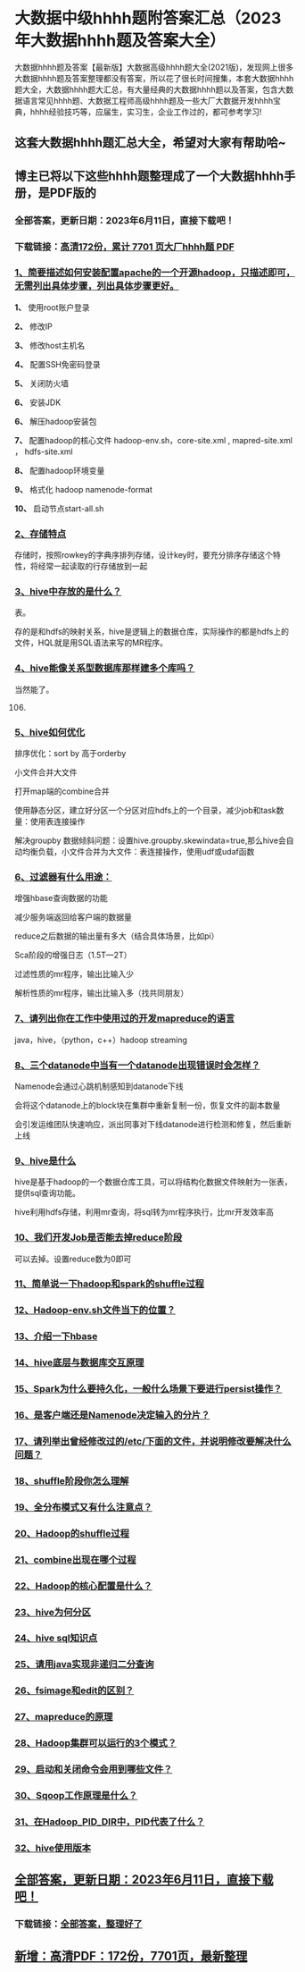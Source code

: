 # 大数据中级hhhh题附答案汇总（2023年大数据hhhh题及答案大全）

大数据hhhh题及答案【最新版】大数据高级hhhh题大全(2021版)，发现网上很多大数据hhhh题及答案整理都没有答案，所以花了很长时间搜集，本套大数据hhhh题大全，大数据hhhh题大汇总，有大量经典的大数据hhhh题以及答案，包含大数据语言常见hhhh题、大数据工程师高级hhhh题及一些大厂大数据开发hhhh宝典，hhhh经验技巧等，应届生，实习生，企业工作过的，都可参考学习!

## 这套大数据hhhh题汇总大全，希望对大家有帮助哈~ 

## 博主已将以下这些hhhh题整理成了一个大数据hhhh手册，是PDF版的


### 全部答案，更新日期：2023年6月11日，直接下载吧！
### 下载链接：[高清172份，累计 7701 页大厂hhhh题  PDF](https://gitee.com/souyunku/DevBooks/blob/master/docs/index.md)


### [1、简要描述如何安装配置apache的一个开源hadoop，只描述即可，无需列出具体步骤，列出具体步骤更好。](https://gitee.com/souyunku/NewDevBooks/blob/master/docs/大数据/大数据中级hhhh题附答案汇总（2021年大数据hhhh题及答案大全）.md#1简要描述如何安装配置apache的一个开源hadoop只描述即可无需列出具体步骤列出具体步骤更好。)  


**1、** 使用root账户登录

**2、** 修改IP

**3、** 修改host主机名

**4、** 配置SSH免密码登录

**5、** 关闭防火墙

**6、** 安装JDK

**6、** 解压hadoop安装包

**7、** 配置hadoop的核心文件 hadoop-env.sh，core-site.xml , mapred-site.xml ， hdfs-site.xml

**8、** 配置hadoop环境变量

**9、** 格式化 hadoop namenode-format

**10、** 启动节点start-all.sh


### [2、存储特点](https://gitee.com/souyunku/NewDevBooks/blob/master/docs/大数据/大数据中级hhhh题附答案汇总（2021年大数据hhhh题及答案大全）.md#2存储特点)  


存储时，按照rowkey的字典序排列存储，设计key时，要充分排序存储这个特性，将经常一起读取的行存储放到一起


### [3、hive中存放的是什么？](https://gitee.com/souyunku/NewDevBooks/blob/master/docs/大数据/大数据中级hhhh题附答案汇总（2021年大数据hhhh题及答案大全）.md#3hive中存放的是什么)  


表。

存的是和hdfs的映射关系，hive是逻辑上的数据仓库，实际操作的都是hdfs上的文件，HQL就是用SQL语法来写的MR程序。


### [4、hive能像关系型数据库那样建多个库吗？](https://gitee.com/souyunku/NewDevBooks/blob/master/docs/大数据/大数据中级hhhh题附答案汇总（2021年大数据hhhh题及答案大全）.md#4hive能像关系型数据库那样建多个库吗)  


当然能了。

106.
### [5、hive如何优化](https://gitee.com/souyunku/NewDevBooks/blob/master/docs/大数据/大数据中级hhhh题附答案汇总（2021年大数据hhhh题及答案大全）.md#5hive如何优化)  


排序优化：sort by 高于orderby

小文件合并大文件

打开map端的combine合并

使用静态分区，建立好分区一个分区对应hdfs上的一个目录，减少job和task数量：使用表连接操作

解决groupby 数据倾斜问题：设置hive.groupby.skewindata=true,那么hive会自动均衡负载，小文件合并为大文件：表连接操作，使用udf或udaf函数


### [6、过滤器有什么用途：](https://gitee.com/souyunku/NewDevBooks/blob/master/docs/大数据/大数据中级hhhh题附答案汇总（2021年大数据hhhh题及答案大全）.md#6过滤器有什么用途：)  


增强hbase查询数据的功能

减少服务端返回给客户端的数据量

reduce之后数据的输出量有多大（结合具体场景，比如pi）

Sca阶段的增强日志（1.5T—2T）

过滤性质的mr程序，输出比输入少

解析性质的mr程序，输出比输入多（找共同朋友）


### [7、请列出你在工作中使用过的开发mapreduce的语言](https://gitee.com/souyunku/NewDevBooks/blob/master/docs/大数据/大数据中级hhhh题附答案汇总（2021年大数据hhhh题及答案大全）.md#7请列出你在工作中使用过的开发mapreduce的语言)  


java，hive，（python，c++）hadoop streaming


### [8、三个datanode中当有一个datanode出现错误时会怎样？](https://gitee.com/souyunku/NewDevBooks/blob/master/docs/大数据/大数据中级hhhh题附答案汇总（2021年大数据hhhh题及答案大全）.md#8三个datanode中当有一个datanode出现错误时会怎样)  


Namenode会通过心跳机制感知到datanode下线

会将这个datanode上的block块在集群中重新复制一份，恢复文件的副本数量

会引发运维团队快速响应，派出同事对下线datanode进行检测和修复，然后重新上线


### [9、hive是什么](https://gitee.com/souyunku/NewDevBooks/blob/master/docs/大数据/大数据中级hhhh题附答案汇总（2021年大数据hhhh题及答案大全）.md#9hive是什么)  


hive是基于hadoop的一个数据仓库工具，可以将结构化数据文件映射为一张表，提供sql查询功能。

hive利用hdfs存储，利用mr查询，将sql转为mr程序执行，比mr开发效率高


### [10、我们开发Job是否能去掉reduce阶段](https://gitee.com/souyunku/NewDevBooks/blob/master/docs/大数据/大数据中级hhhh题附答案汇总（2021年大数据hhhh题及答案大全）.md#10我们开发job是否能去掉reduce阶段)  


可以去掉。设置reduce数为0即可


### [11、简单说一下hadoop和spark的shuffle过程](https://gitee.com/souyunku/NewDevBooks/blob/master/docs/大数据/大数据中级hhhh题附答案汇总（2021年大数据hhhh题及答案大全）.md#11简单说一下hadoop和spark的shuffle过程)  

### [12、Hadoop-env.sh文件当下的位置？](https://gitee.com/souyunku/NewDevBooks/blob/master/docs/大数据/大数据中级hhhh题附答案汇总（2021年大数据hhhh题及答案大全）.md#12hadoop-envsh文件当下的位置)  

### [13、介绍一下hbase](https://gitee.com/souyunku/NewDevBooks/blob/master/docs/大数据/大数据中级hhhh题附答案汇总（2021年大数据hhhh题及答案大全）.md#13介绍一下hbase)  

### [14、hive底层与数据库交互原理](https://gitee.com/souyunku/NewDevBooks/blob/master/docs/大数据/大数据中级hhhh题附答案汇总（2021年大数据hhhh题及答案大全）.md#14hive底层与数据库交互原理)  

### [15、Spark为什么要持久化，一般什么场景下要进行persist操作？](https://gitee.com/souyunku/NewDevBooks/blob/master/docs/大数据/大数据中级hhhh题附答案汇总（2021年大数据hhhh题及答案大全）.md#15spark为什么要持久化一般什么场景下要进行persist操作)  

### [16、是客户端还是Namenode决定输入的分片？](https://gitee.com/souyunku/NewDevBooks/blob/master/docs/大数据/大数据中级hhhh题附答案汇总（2021年大数据hhhh题及答案大全）.md#16是客户端还是namenode决定输入的分片)  

### [17、请列举出曾经修改过的/etc/下面的文件，并说明修改要解决什么问题？](https://gitee.com/souyunku/NewDevBooks/blob/master/docs/大数据/大数据中级hhhh题附答案汇总（2021年大数据hhhh题及答案大全）.md#17请列举出曾经修改过的/etc/下面的文件并说明修改要解决什么问题)  

### [18、shuffle阶段你怎么理解](https://gitee.com/souyunku/NewDevBooks/blob/master/docs/大数据/大数据中级hhhh题附答案汇总（2021年大数据hhhh题及答案大全）.md#18shuffle阶段你怎么理解)  

### [19、全分布模式又有什么注意点？](https://gitee.com/souyunku/NewDevBooks/blob/master/docs/大数据/大数据中级hhhh题附答案汇总（2021年大数据hhhh题及答案大全）.md#19全分布模式又有什么注意点)  

### [20、Hadoop的shuffle过程](https://gitee.com/souyunku/NewDevBooks/blob/master/docs/大数据/大数据中级hhhh题附答案汇总（2021年大数据hhhh题及答案大全）.md#20hadoop的shuffle过程)  

### [21、combine出现在哪个过程](https://gitee.com/souyunku/NewDevBooks/blob/master/docs/大数据/大数据中级hhhh题附答案汇总（2021年大数据hhhh题及答案大全）.md#21combine出现在哪个过程)  

### [22、Hadoop的核心配置是什么？](https://gitee.com/souyunku/NewDevBooks/blob/master/docs/大数据/大数据中级hhhh题附答案汇总（2021年大数据hhhh题及答案大全）.md#22hadoop的核心配置是什么)  

### [23、hive为何分区](https://gitee.com/souyunku/NewDevBooks/blob/master/docs/大数据/大数据中级hhhh题附答案汇总（2021年大数据hhhh题及答案大全）.md#23hive为何分区)  

### [24、hive sql知识点](https://gitee.com/souyunku/NewDevBooks/blob/master/docs/大数据/大数据中级hhhh题附答案汇总（2021年大数据hhhh题及答案大全）.md#24hive-sql知识点)  

### [25、请用java实现非递归二分查询](https://gitee.com/souyunku/NewDevBooks/blob/master/docs/大数据/大数据中级hhhh题附答案汇总（2021年大数据hhhh题及答案大全）.md#25请用java实现非递归二分查询)  

### [26、fsimage和edit的区别？](https://gitee.com/souyunku/NewDevBooks/blob/master/docs/大数据/大数据中级hhhh题附答案汇总（2021年大数据hhhh题及答案大全）.md#26fsimage和edit的区别)  

### [27、mapreduce的原理](https://gitee.com/souyunku/NewDevBooks/blob/master/docs/大数据/大数据中级hhhh题附答案汇总（2021年大数据hhhh题及答案大全）.md#27mapreduce的原理)  

### [28、Hadoop集群可以运行的3个模式？](https://gitee.com/souyunku/NewDevBooks/blob/master/docs/大数据/大数据中级hhhh题附答案汇总（2021年大数据hhhh题及答案大全）.md#28hadoop集群可以运行的3个模式)  

### [29、启动和关闭命令会用到哪些文件？](https://gitee.com/souyunku/NewDevBooks/blob/master/docs/大数据/大数据中级hhhh题附答案汇总（2021年大数据hhhh题及答案大全）.md#29启动和关闭命令会用到哪些文件)  

### [30、Sqoop工作原理是什么？](https://gitee.com/souyunku/NewDevBooks/blob/master/docs/大数据/大数据中级hhhh题附答案汇总（2021年大数据hhhh题及答案大全）.md#30sqoop工作原理是什么)  

### [31、在Hadoop_PID_DIR中，PID代表了什么？](https://gitee.com/souyunku/NewDevBooks/blob/master/docs/大数据/大数据中级hhhh题附答案汇总（2021年大数据hhhh题及答案大全）.md#31在hadoop_pid_dir中pid代表了什么)  

### [32、hive使用版本](https://gitee.com/souyunku/NewDevBooks/blob/master/docs/大数据/大数据中级hhhh题附答案汇总（2021年大数据hhhh题及答案大全）.md#32hive使用版本)  






## [全部答案，更新日期：2023年6月11日，直接下载吧！](https://gitee.com/souyunku/DevBooks/blob/master/docs/daan.md)

### 下载链接：[全部答案，整理好了](https://gitee.com/souyunku/NewDevBooks/blob/master/docs/daan.md)




## [新增：高清PDF：172份，7701页，最新整理](https://gitee.com/souyunku/DevBooks/blob/master/docs/daan.md)
